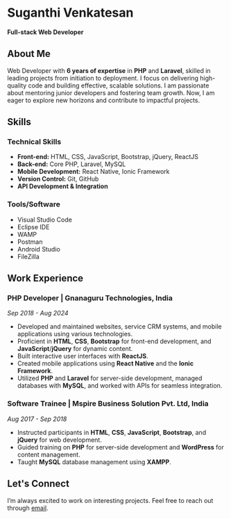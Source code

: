 # Suganthi Venkatesan 
**Full-stack Web Developer** 

## About Me

Web Developer with **6 years of expertise** in **PHP** and **Laravel**, skilled in leading projects from initiation to deployment. I focus on delivering high-quality code and building effective, scalable solutions. I am passionate about mentoring junior developers and fostering team growth. Now, I am eager to explore new horizons and contribute to impactful projects.  

## Skills

### Technical Skills
- **Front-end:** HTML, CSS, JavaScript, Bootstrap, jQuery, ReactJS
- **Back-end:** Core PHP, Laravel, MySQL
- **Mobile Development:** React Native, Ionic Framework
- **Version Control:** Git, GitHub
- **API Development & Integration**

### Tools/Software
- Visual Studio Code
- Eclipse IDE
- WAMP
- Postman
- Android Studio
- FileZilla

## Work Experience

### PHP Developer | Gnanaguru Technologies, India  
*Sep 2018 - Aug 2024*  
- Developed and maintained websites, service CRM systems, and mobile applications using various technologies.
- Proficient in **HTML**, **CSS**, **Bootstrap** for front-end development, and **JavaScript**/**jQuery** for dynamic content.
- Built interactive user interfaces with **ReactJS**.
- Created mobile applications using **React Native** and the **Ionic Framework**.
- Utilized **PHP** and **Laravel** for server-side development, managed databases with **MySQL**, and worked with APIs for seamless integration.

### Software Trainee | Mspire Business Solution Pvt. Ltd, India  
*Aug 2017 - Sep 2018*  
- Instructed participants in **HTML**, **CSS**, **JavaScript**, **Bootstrap**, and **jQuery** for web development.
- Guided training on **PHP** for server-side development and **WordPress** for content management.
- Taught **MySQL** database management using **XAMPP**.

## Let's Connect
I’m always excited to work on interesting projects. Feel free to reach out through [email](mailto:suganthivenkatesan26@gmail.com).
